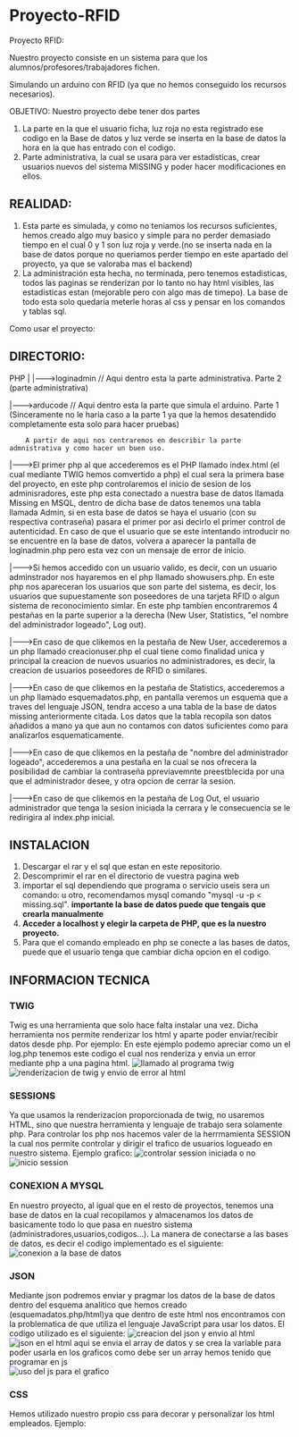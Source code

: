 # Proyecto-RFID
Proyecto RFID:

Nuestro proyecto consiste en un sistema para que los alumnos/profesores/trabajadores fichen.

Simulando un arduino con RFID (ya que no hemos conseguido los recursos necesarios).

OBJETIVO: Nuestro proyecto debe tener dos partes 

1. La parte en la que el usuario ficha, luz roja no esta registrado ese codigo en la Base de datos y luz verde se inserta en la base de datos la hora en la que has entrado con el codigo.
2. Parte administrativa, la cual se usara para ver estadisticas, crear usuarios nuevos del sistema MISSING y poder hacer modificaciones en ellos.

## REALIDAD: 

1. Esta parte es simulada, y como no teniamos los recursos suficientes, hemos creado algo muy basico y simple para no perder demasiado tiempo en el cual 0 y 1 son luz roja y verde.(no se inserta nada en la base de datos porque no queriamos perder tiempo en este apartado del proyecto, ya que se valoraba mas el backend)
2. La administración esta hecha, no terminada, pero tenemos estadisticas, todos las paginas se renderizan por lo tanto no hay html visibles, las estadisticas estan (mejorable pero con algo mas de timepo). La base de todo esta solo quedaria meterle horas al css y pensar en los comandos y tablas sql.


Como usar el proyecto:

## DIRECTORIO:

PHP
|
|--->loginadmin // Aqui dentro esta la parte administrativa. Parte 2 (parte administrativa)


|--->arducode // Aqui dentro esta la parte que simula el arduino. Parte 1 (Sinceramente no le haria caso a la parte 1 ya que la hemos desatendido completamente esta solo para hacer pruebas)


        A partir de aqui nos centraremos en describir la parte admnistrativa y como hacer un buen uso.
        
        
        
|--->El primer php al que accederemos es el PHP llamado index.html (el cual mediante TWIG hemos comvertido a php) el cual sera la primera base del proyecto, en este php controlaremos el inicio de sesion de los adminisradores, este php esta conectado a nuestra base de datos llamada Missing en MSQL, dentro de dicha base de datos tenemos una tabla llamada Admin, si en esta base de datos se haya el usuario (con su respectiva contraseña) pasara el primer por asi decirlo el primer control de autenticidad. En caso de que el usuario que se este intentando introducir no se encuentre en la base de datos, volvera a aparecer la pantalla de loginadmin.php pero esta vez con un mensaje de error de inicio. 



|--->Si hemos accedido con un usuario valido, es decir, con un usuario adminstrador nos hayaremos en el php llamado showusers.php. En este php nos apareceran los usuarios que son parte del sistema, es decir, los usuarios que supuestamente son poseedores de una tarjeta RFID o algun sistema de reconocimiento simlar. En este php tambien encontraremos 4 pestañas en la parte superior a la derecha (New User, Statistics, "el nombre del administrador logeado", Log out).



|--->En caso de que clikemos en la pestaña de New User, accederemos a un php llamado creacionuser.php el cual tiene como finalidad unica y principal la creacion de nuevos usuarios no administradores, es decir, la creacion de usuarios poseedores de RFID o similares.


|--->En caso de que clikemos en la pestaña de Statistics, accederemos a un php llamado esquemadatos.php, en pantalla veremos un esquema que a traves del lenguaje JSON, tendra acceso a una tabla de la base de datos missing anteriormente citada. Los datos que la tabla recopila son datos añadidos a mano ya que aun no contamos con datos suficientes como para analizarlos esquematicamente.


|--->En caso de que clikemos en la pestaña de "nombre del administrador logeado", accederemos a una pestaña en la cual se nos ofrecera la posibilidad de cambiar la contraseña ppreviavemnte preestblecida por una que el administrador desee, y otra opcion de cerrar la sesion.



|--->En caso de que clikemos en la pestaña de Log Out, el usuario administrador que tenga la sesion iniciada la cerrara y le consecuencia se le redirigira al index.php inicial.

## INSTALACION

1. Descargar el rar y el sql que estan en este repositorio.
2. Descomprimir el rar en el directorio de vuestra pagina web
3. importar el sql dependiendo que programa o servicio useis sera un comando: u otro, recomendamos mysql comando "mysql -u <username> -p <databasename> < missing.sql". **importante la base de datos puede que tengais que crearla manualmente**
4. **Acceder a localhost y elegir la carpeta de PHP, que es la nuestro proyecto.**
5. Para que el comando empleado en php se conecte a las bases de datos, puede que el usuario tenga que cambiar dicha opcion en el codigo.
        
## INFORMACION TECNICA

### TWIG
Twig es una herramienta que solo hace falta instalar una vez. Dicha herramienta nos permite renderizar los html y aparte poder enviar/recibir datos desde php. Por ejemplo: En este ejemplo podemo apreciar como un el log.php tenemos este codigo el cual nos renderiza y envia un error mediante php a una pagina html. ![llamado al programa twig](https://user-images.githubusercontent.com/43339357/52411705-f0a49380-2adc-11e9-82cc-4109cc24a382.PNG)
![renderizacion de twig y envio de error al html](https://user-images.githubusercontent.com/43339357/52411740-1467d980-2add-11e9-8a97-4e5fbba42bb0.PNG)

                
                
### SESSIONS    
Ya que usamos la renderizacion proporcionada de twig, no usaremos HTML, sino que nuestra herramienta y lenguaje de trabajo sera solamente php. Para controlar los php nos hacemos valer de la herrmamienta SESSION la cual nos permite controlar y dirigir el trafico de usuarios logueado en nuestro sistema. Ejemplo grafico: ![controlar session iniciada o no](https://user-images.githubusercontent.com/43339357/52411790-34979880-2add-11e9-852d-a2d020eb9238.PNG)
![inicio session](https://user-images.githubusercontent.com/43339357/52411794-36615c00-2add-11e9-8be3-2e9c0c29d55e.PNG)

                
### CONEXION A MYSQL    
En nuestro proyecto, al igual que en el resto de proyectos, tenemos una base de datos en la cual recopilamos y almacenamos los datos de basicamente todo lo que pasa en nuestro sistema (administradores,usuarios,codigos...). La manera de conectarse a las bases de datos, es decir el codigo implementado es el siguiente:![conexion a la base de datos](https://user-images.githubusercontent.com/43339357/52411826-51cc6700-2add-11e9-8fc6-d7edc2086a35.PNG)

                
### JSON 
Mediante json podremos enviar y pragmar los datos de la base de datos dentro del esquema analitico que hemos creado (esquemadatos.php/html)ya que dentro de este html nos encontramos con la problematica de que utiliza el lenguaje JavaScript para usar los datos. El codigo utilizado es el siguiente: ![creacion del json y envio al html](https://user-images.githubusercontent.com/43339357/52411853-66106400-2add-11e9-8c87-638b2e4d985a.PNG)
![json en el html aqui se envia el array de datos y se crea la variable para poder usarla en los graficos como debe ser un array hemos tenido que programar en js](https://user-images.githubusercontent.com/43339357/52411854-66a8fa80-2add-11e9-8dc8-f0534a630cd9.PNG)
![uso del js para el grafico](https://user-images.githubusercontent.com/43339357/52411855-66a8fa80-2add-11e9-9218-5f4a92210090.PNG)
                
### CSS
Hemos utilizado nuestro propio css para decorar y personalizar los html empleados. Ejemplo:
